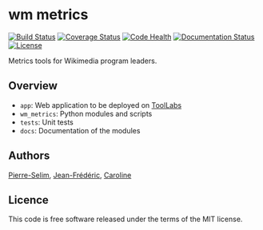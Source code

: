 wm metrics
==========
[![Build Status](https://travis-ci.org/Commonists/wm_metrics.svg)](http://travis-ci.org/Commonists/wm_metrics)
[![Coverage Status](https://coveralls.io/repos/Commonists/wm_metrics/badge.svg?branch=master)](https://coveralls.io/r/Commonists/wm_metrics?branch=master)
[![Code Health](https://landscape.io/github/Commonists/wm_metrics/master/landscape.svg?style=flat)](https://landscape.io/github/Commonists/wm_metrics/master)
[![Documentation Status](https://readthedocs.org/projects/wm-metrics/badge/?version=latest)](https://readthedocs.org/projects/wm-metrics/?badge=latest)
[![License](http://img.shields.io/badge/license-MIT-orange.svg?style=flat)](http://opensource.org/licenses/MIT)

Metrics tools for Wikimedia program leaders.


Overview
--------
- `app`: Web application to be deployed on [ToolLabs]
- `wm_metrics`: Python modules and scripts
- `tests`: Unit tests
- `docs`: Documentation of the modules


Authors 
-------

[Pierre-Selim],
[Jean-Frédéric],
[Caroline]


Licence
-------

This code is free software released under the terms of the MIT license.

[ToolLabs]: http://tools.wmflabs.org/wm-metrics/
[Pierre-Selim]: https://github.com/PierreSelim
[Jean-Frédéric]: https://github.com/JeanFred
[Caroline]: https://github.com/Krho
